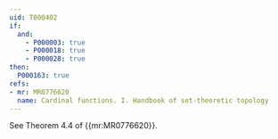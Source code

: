 ```yaml
---
uid: T000402
if:
  and:
    - P000003: true
    - P000018: true
    - P000028: true
then:
  P000163: true
refs:
- mr: MR0776620
  name: Cardinal functions. I. Handbook of set-theoretic topology
---
```


See Theorem 4.4 of {{mr:MR0776620}}.
